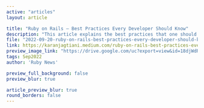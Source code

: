 ```yaml
---
active: "articles"
layout: article

title: "Ruby on Rails — Best Practices Every Developer Should Know"
description: "This article explains the best practices that one should follow while developing applications using Ruby on Rails with real-world examples."
file: "2022-09-20-ruby-on-rails-best-practices-every-developer-should-know.md"
link: https://karanjagtiani.medium.com/ruby-on-rails-best-practices-every-developer-should-know-ebff44e87da2
preview_image_link: "https://drive.google.com/uc?export=view&id=18djWdRBVtFf5bV31RLPmOf67AfaPCY3c"
tags: Sep2022
author: 'Ruby News'

preview_full_background: false
preview_blur: true

article_preview_blur: true
round_borders: false
---
```

